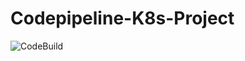 # Codepipeline-K8s-Project
![CodeBuild](https://codebuild.us-east-2.amazonaws.com/badges?uuid=eyJlbmNyeXB0ZWREYXRhIjoiNnRWUXpLMFlCSHpyY2xEb0E3eDI4QzVZTXpWNi9RNDVacVpLdUlnbmZoR0xGQnhlOEMvclZHWVAxTWN3aDdzZ005UXlmK2JDTnNtWW55Y1ZxYzhUWm5jPSIsIml2UGFyYW1ldGVyU3BlYyI6IlI4RmFTeUF3RFgxNFM3U28iLCJtYXRlcmlhbFNldFNlcmlhbCI6MX0%3D&branch=main)


